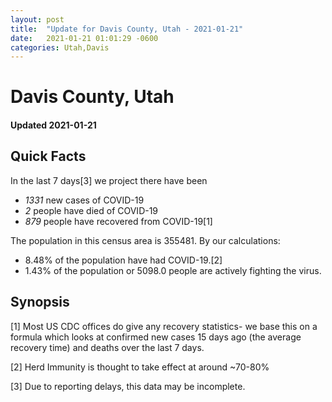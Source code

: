 ```yaml
---
layout: post
title:  "Update for Davis County, Utah - 2021-01-21"
date:   2021-01-21 01:01:29 -0600
categories: Utah,Davis
---
```


# Davis County, Utah
#### Updated 2021-01-21

## Quick Facts

In the last 7 days[3] we project there have been
- *1331* new cases of COVID-19
- *2* people have died of COVID-19
- *879* people have recovered from COVID-19[1]

The population in this census area is 355481. By our calculations:
- 8.48% of the population have had COVID-19.[2]
- 1.43% of the population or 5098.0 people are actively fighting the virus.

## Synopsis




[1] Most US CDC offices do give any recovery statistics- we base this on a formula which looks at confirmed new cases
15 days ago (the average recovery time) and deaths over the last 7 days.

[2] Herd Immunity is thought to take effect at around ~70-80%

[3] Due to reporting delays, this data may be incomplete.
 
    